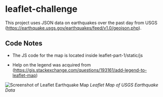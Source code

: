 # leaflet-challenge

This project uses JSON data on earthquakes over the past day from USGS (https://earthquake.usgs.gov/earthquakes/feed/v1.0/geojson.php).

## Code Notes
* The JS code for the map is located inside leaflet-part-1/static/js

* Help on the legend was acquired from (https://gis.stackexchange.com/questions/193161/add-legend-to-leaflet-map)

![Screenshot of Leaflet Earthquake Map](static/images/leaflet-earthquake-map.png)
_Leaflet Map of USGS Earthquake Data_